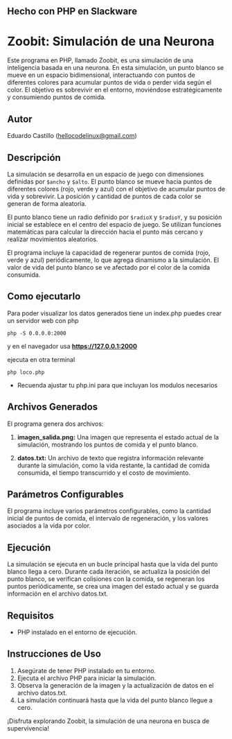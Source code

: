 
## Hecho con PHP en Slackware


# Zoobit: Simulación de una Neurona

Este programa en PHP, llamado Zoobit, es una simulación de una inteligencia basada en una neurona. En esta simulación, un punto blanco se mueve en un espacio bidimensional, interactuando con puntos de diferentes colores para acumular puntos de vida o perder vida según el color. El objetivo es sobrevivir en el entorno, moviéndose estratégicamente y consumiendo puntos de comida.

## Autor

Eduardo Castillo ([hellocodelinux@gmail.com](mailto:hellocodelinux@gmail.com))

## Descripción

La simulación se desarrolla en un espacio de juego con dimensiones definidas por `$ancho` y `$alto`. El punto blanco se mueve hacia puntos de diferentes colores (rojo, verde y azul) con el objetivo de acumular puntos de vida y sobrevivir. La posición y cantidad de puntos de cada color se generan de forma aleatoria.

El punto blanco tiene un radio definido por `$radioX` y `$radioY`, y su posición inicial se establece en el centro del espacio de juego. Se utilizan funciones matemáticas para calcular la dirección hacia el punto más cercano y realizar movimientos aleatorios.

El programa incluye la capacidad de regenerar puntos de comida (rojo, verde y azul) periódicamente, lo que agrega dinamismo a la simulación. El valor de vida del punto blanco se ve afectado por el color de la comida consumida.

## Como ejecutarlo

Para poder visualizar los datos generados tiene un index.php puedes crear un servidor web con php

```php -S 0.0.0.0:2000```

y en el navegador usa **https://127.0.0.1:2000**

ejecuta en otra terminal

```php loco.php```

* Recuenda ajustar tu php.ini para que incluyan los modulos necesarios

## Archivos Generados

El programa genera dos archivos:

1. **imagen_salida.png:** Una imagen que representa el estado actual de la simulación, mostrando los puntos de comida y el punto blanco.

2. **datos.txt:** Un archivo de texto que registra información relevante durante la simulación, como la vida restante, la cantidad de comida consumida, el tiempo transcurrido y el costo de movimiento.

## Parámetros Configurables

El programa incluye varios parámetros configurables, como la cantidad inicial de puntos de comida, el intervalo de regeneración, y los valores asociados a la vida por color.

## Ejecución

La simulación se ejecuta en un bucle principal hasta que la vida del punto blanco llega a cero. Durante cada iteración, se actualiza la posición del punto blanco, se verifican colisiones con la comida, se regeneran los puntos periódicamente, se crea una imagen del estado actual y se guarda información en el archivo datos.txt.

## Requisitos

- PHP instalado en el entorno de ejecución.

## Instrucciones de Uso

1. Asegúrate de tener PHP instalado en tu entorno.
2. Ejecuta el archivo PHP para iniciar la simulación.
3. Observa la generación de la imagen y la actualización de datos en el archivo datos.txt.
4. La simulación continuará hasta que la vida del punto blanco llegue a cero.

¡Disfruta explorando Zoobit, la simulación de una neurona en busca de supervivencia!